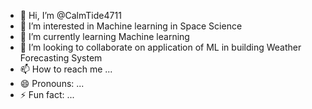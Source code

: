 - 👋 Hi, I’m @CalmTide4711
- 👀 I’m interested in Machine learning in Space Science
- 🌱 I’m currently learning Machine learning
- 💞️ I’m looking to collaborate on application of ML in building Weather Forecasting System
- 📫 How to reach me ...
- 😄 Pronouns: ...
- ⚡ Fun fact: ...

<!---
CalmTide4711/CalmTide4711 is a ✨ special ✨ repository because its `README.md` (this file) appears on your GitHub profile.
You can click the Preview link to take a look at your changes.
--->
